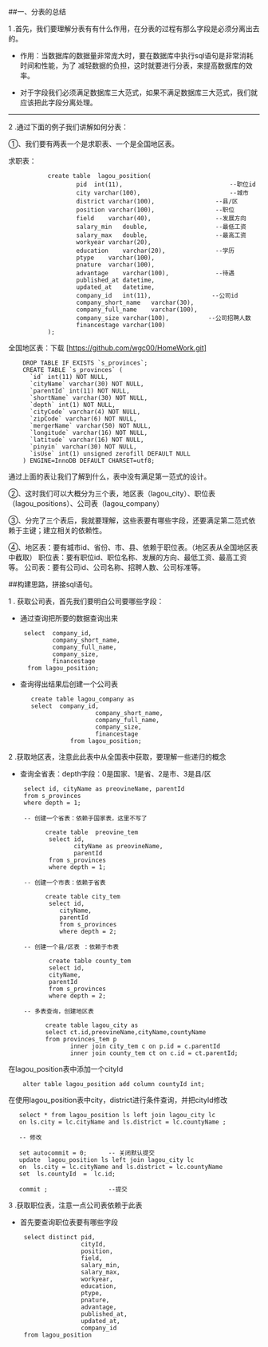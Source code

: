 ##一、分表的总结

   1 .首先，我们要理解分表有有什么作用，在分表的过程有那么字段是必须分离出去的。
   
   - 作用：当数据库的数据量非常庞大时，要在数据库中执行sql语句是非常消耗时间和性能，为了
   减轻数据的负担，这时就要进行分表，来提高数据库的效率。
     
   - 对于字段我们必须满足数据库三大范式，如果不满足数据库三大范式，我们就应该把此字段分离处理。
  
---
   
   2 .通过下面的例子我们讲解如何分表：
    
   ①、我们要有两表一个是求职表、一个是全国地区表。
   
   求职表：
   
               create table  lagou_position(
                       pid	int(11),                              --职位id
                       city	varchar(100),                         --城市
                       district	varchar(100),                 --县/区
                       position	varchar(100),                 --职位
                       field	varchar(40),                  --发展方向
                       salary_min	double,                   --最低工资
                       salary_max	double,                   --最高工资
                       workyear	varchar(20),            
                       education	varchar(20),              --学历
                       ptype	varchar(100),
                       pnature	varchar(100),
                       advantage	varchar(100),             --待遇
                       published_at	datetime,
                       updated_at	datetime,
                       company_id	int(11),                 --公司id
                       company_short_name	varchar(30),
                       company_full_name	varchar(100),
                       company_size	varchar(100),           --公司招聘人数
                       financestage	varchar(100)
               );
    
    
   全国地区表：下载 [https://github.com/wgc00/HomeWork.git]
        
        DROP TABLE IF EXISTS `s_provinces`;
        CREATE TABLE `s_provinces` (
          `id` int(11) NOT NULL,
          `cityName` varchar(30) NOT NULL,
          `parentId` int(11) NOT NULL,
          `shortName` varchar(30) NOT NULL,
          `depth` int(1) NOT NULL,
          `cityCode` varchar(4) NOT NULL,
          `zipCode` varchar(6) NOT NULL,
          `mergerName` varchar(50) NOT NULL,
          `longitude` varchar(16) NOT NULL,
          `latitude` varchar(16) NOT NULL,
          `pinyin` varchar(30) NOT NULL,
          `isUse` int(1) unsigned zerofill DEFAULT NULL
        ) ENGINE=InnoDB DEFAULT CHARSET=utf8;
   
                
    
   通过上面的表让我们了解到什么，表中没有满足第一范式的设计。
   
   
   
   ②、这时我们可以大概分为三个表，地区表（lagou_city）、职位表（lagou_positions）、公司表（lagou_company）
   
   ③、分完了三个表后，我就要理解，这些表要有哪些字段，还要满足第二范式依赖于主键；建立相关的依赖性。
   
   ④、地区表：要有城市id、省份、市、县、依赖于职位表。（地区表从全国地区表中截取）
      职位表：要有职位id、职位名称、发展的方向、最低工资、最高工资等。
      公司表：要有公司id、公司名称、招聘人数、公司标准等。
      
   
##构建思路，拼接sql语句。
     
   1 . 获取公司表，首先我们要明白公司要哪些字段：
   
   - 通过查询把所要的数据查询出来
    
          select  company_id, 
                  company_short_name, 
                  company_full_name, 
                  company_size, 
                  financestage
           from lagou_position;
   
   - 查询得出结果后创建一个公司表
   
            create table lagou_company as
            select  company_id, 
                              company_short_name, 
                              company_full_name, 
                              company_size, 
                              financestage
                       from lagou_position;
                       
                       
   2 .获取地区表，注意此此表中从全国表中获取，要理解一些递归的概念
           
   - 查询全省表：depth字段：0是国家、1是省、2是市、3是县/区
        
          select id, cityName as preovineName, parentId
          from s_provinces
          where depth = 1;  
          
          -- 创建一个省表：依赖于国家表，这里不写了
            
                create table  preovine_tem 
                 select id, 
                        cityName as preovineName, 
                        parentId
                 from s_provinces
                 where depth = 1;    
                  
          -- 创建一个市表：依赖于省表
                
                create table city_tem 
                 select id, 
                    cityName, 
                    parentId
                    from s_provinces
                    where depth = 2;
                    
          -- 创建一个县/区表 ：依赖于市表    
                 
                 create table county_tem 
                 select id, 
                 cityName, 
                 parentId
                 from s_provinces
                 where depth = 2;
                 
          -- 多表查询，创建地区表
          
                create table lagou_city as
                select ct.id,preovineName,cityName,countyName
                from provinces_tem p
                       inner join city_tem c on p.id = c.parentId
                       inner join county_tem ct on c.id = ct.parentId;
                
   
   在lagou_position表中添加一个cityId
   
        alter table lagou_position add column countyId int;
    
   在使用lagou_position表中city，district进行条件查询，并把cityId修改
   
       select * from lagou_position ls left join lagou_city lc
       on ls.city = lc.cityName and ls.district = lc.countyName ; 
       
       -- 修改
       
       set autocommit = 0;      -- 关闭默认提交
       update  lagou_position ls left join lagou_city lc
	   on  ls.city = lc.cityName and ls.district = lc.countyName 
	   set  ls.countyId  =  lc.id;
    
       commit ;                 --提交
                           
   
   3 .获取职位表，注意一点公司表依赖于此表
   
   - 首先要查询职位表要有哪些字段     
   
          select distinct pid,
                          cityId,
                          position,
                          field,
                          salary_min,
                          salary_max,
                          workyear,
                          education,
                          ptype,
                          pnature,
                          advantage,
                          published_at,
                          updated_at,
                          company_id
          from lagou_position
        
        
      
     
      
      
      
   
   
        
   
   
   
